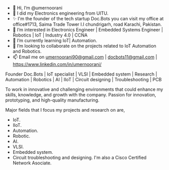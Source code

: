 - 👋 Hi, I’m @umernoorani
- 🌱 I did my Electronics engineering from UITU.
- ✨ I'm the founder of the tech startup Doc.Bots you can visit my office at office#1713, Saima Trade Tower I.I chundrigarh, road Karachi, Pakistan.
- 👀 I’m interested in Electronics Engineer | Embedded Systems Engineer | Robotics | IoT | Industry 4.0 | CCNA
- 🌱 I’m currently learning IoT| Automation.
- 💞️ I’m looking to collaborate on the projects related to IoT Automation and Robotics.
- 📫 Email me on umernoorani90@gmail.com | docbots11@gmail.com | https://www.linkedin.com/in/umernoorani/ 

Founder Doc.Bots | IoT specialist | VLSI | Embedded system | Research | Automation | Robotics | AI | IIoT | Circuit designing | Troubleshooting | PCB

To work in innovative and challenging environments that could enhance my skills, knowledge, and growth with the company. Passion for innovation, prototyping, and high-quality manufacturing.

Major fields that I focus my projects and research on are,

- IoT.
- IIoT.
- Automation. 
- Robotic.
- AI.
- VLSI.
- Embedded system.
- Circuit troubleshooting and designing.
I'm also a Cisco Certified Network Asociate.

<!---
umernoorani/umernoorani is a ✨ special ✨ repository because its `README.md` (this file) appears on your GitHub profile.
You can click the Preview link to take a look at your changes.
--->
